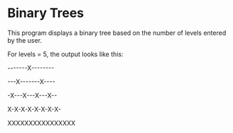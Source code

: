 Binary Trees
============

This program displays a binary tree based on the number of levels entered by the user.

For levels = 5, the output looks like this:

-------X--------

---X-------X----

-X---X---X---X--

X-X-X-X-X-X-X-X-

XXXXXXXXXXXXXXXX